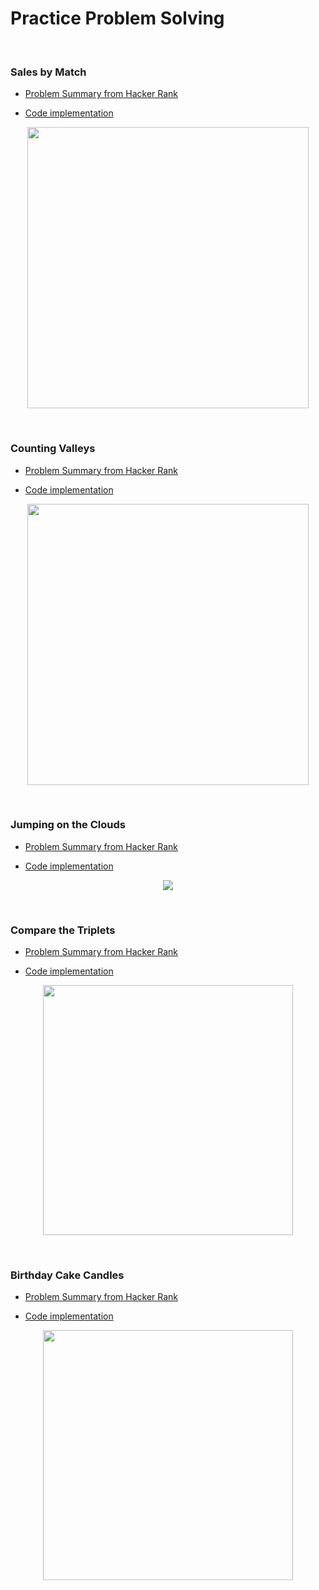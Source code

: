 # **Practice Problem Solving**


<p>&nbsp;</p>

### **Sales by Match**

- [Problem Summary from Hacker Rank](https://www.hackerrank.com/challenges/sock-merchant/problem?h_l=interview&playlist_slugs%5B%5D=interview-preparation-kit&playlist_slugs%5B%5D=warmup)

- [Code implementation](https://github.com/muhamedyoussry/Practice-Problem-Solving/blob/master/Sales%20by%20Match.cpp)


<p align ="center">
    <img src = 'https://s3.amazonaws.com/hr-challenge-images/25168/1474122392-c7b9097430-sock.png' width = "450">
</p>


<p>&nbsp;</p>

### **Counting Valleys**

- [Problem Summary from Hacker Rank](https://www.hackerrank.com/challenges/counting-valleys/problem?h_l=interview&playlist_slugs%5B%5D=interview-preparation-kit&playlist_slugs%5B%5D=warmup)

- [Code implementation](https://github.com/muhamedyoussry/Practice-Problem-Solving/blob/master/Hacker%20Rank%20Problems/Counting%20Valleys.cpp)


<p align ="center">
    <img src = 'https://s3.amazonaws.com/hr-assets/forumImages/1494801329-09a2a46b26-terrain.PNG' width = "450">
</p>


<p>&nbsp;</p>

### **Jumping on the Clouds**

- [Problem Summary from Hacker Rank](https://www.hackerrank.com/challenges/jumping-on-the-clouds/problem?h_l=interview&playlist_slugs%5B%5D=interview-preparation-kit&playlist_slugs%5B%5D=warmup)

- [Code implementation](https://github.com/muhamedyoussry/Practice-Problem-Solving/blob/master/Hacker%20Rank%20Problems/Jumping%20on%20the%20Clouds.cpp)


<p align ="center">
    <img src = 'https://s3.amazonaws.com/hr-challenge-images/20832/1461134731-c258160d15-jump2.png'>
</p>

<p>&nbsp;</p>

### **Compare the Triplets**

- [Problem Summary from Hacker Rank](https://www.hackerrank.com/challenges/compare-the-triplets/problem)

- [Code implementation](https://github.com/muhamedyoussry/Practice-Problem-Solving/blob/master/Hacker%20Rank%20Problems/Compare%20the%20Triplets.cpp)


<p align ="center">
    <img src = 'https://i0.wp.com/gradsingames.com/wp-content/uploads/2016/05/856771_668224053197841_1943699009_o.png' width = "400">
</p>


<p>&nbsp;</p>

### **Birthday Cake Candles**

- [Problem Summary from Hacker Rank](https://www.hackerrank.com/challenges/birthday-cake-candles/problem)

- [Code implementation](https://github.com/muhamedyoussry/Practice-Problem-Solving/blob/master/Hacker%20Rank%20Problems/Birthday%20Cake%20Candles.cpp)


<p align ="center">
    <img src = 'https://miro.medium.com/max/4242/1*ry2jF_cpB0WjH2fNCA8nZg.jpeg' width = "400">
</p>